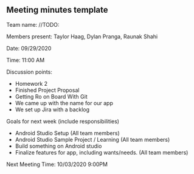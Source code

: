 ## Meeting minutes template

Team name: //TODO:

Members present: Taylor Haag, Dylan Pranga, Raunak Shahi

Date: 09/29/2020

Time: 11:00 AM

Discussion points: 

* Homework 2
* Finished Project Proposal
* Getting Ro on Board With Git
* We came up with the name for our app
* We set up Jira with a backlog

Goals for next week (include responsibilities)

* Android Studio Setup (All team members)
* Android Studio Sample Project / Learning (All team members)
* Build something on Android studio 
* Finalize features for app, including wants/needs. (All team members)

Next Meeting Time: 10/03/2020 9:00PM

